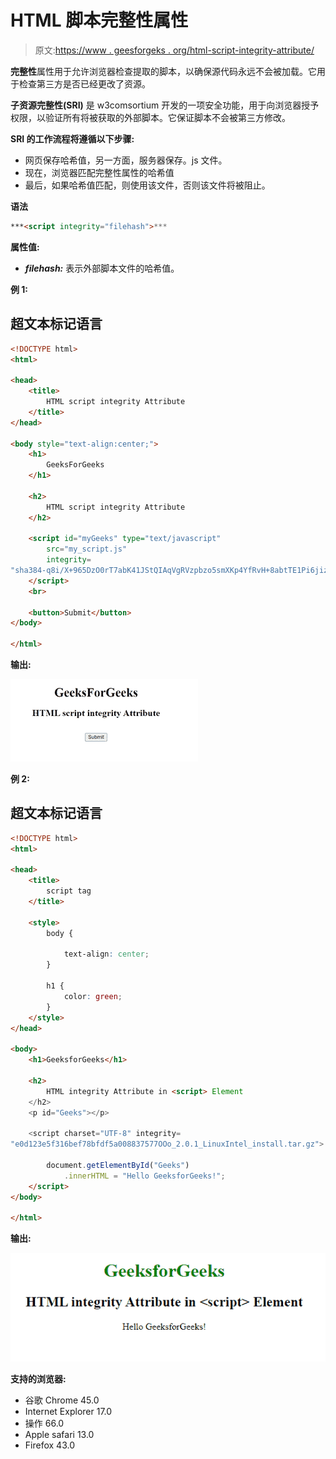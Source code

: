 # HTML 脚本完整性属性

> 原文:[https://www . geesforgeks . org/html-script-integrity-attribute/](https://www.geeksforgeeks.org/html-script-integrity-attribute/)

**完整性**属性用于允许浏览器检查提取的脚本，以确保源代码永远不会被加载。它用于检查第三方是否已经更改了资源。

**子资源完整性(SRI)** 是 w3comsortium 开发的一项安全功能，用于向浏览器授予权限，以验证所有将被获取的外部脚本。它保证脚本不会被第三方修改。

**SRI 的工作流程将遵循以下步骤:**

*   网页保存哈希值，另一方面，服务器保存。js 文件。
*   现在，浏览器匹配完整性属性的哈希值
*   最后，如果哈希值匹配，则使用该文件，否则该文件将被阻止。

**语法**

```html
***<script integrity="filehash">***
```

**属性值:**

*   ***filehash:*** 表示外部脚本文件的哈希值。

**例 1:**

## 超文本标记语言

```html
<!DOCTYPE html>
<html>

<head>
    <title>
        HTML script integrity Attribute
    </title>
</head>

<body style="text-align:center;">
    <h1>
        GeeksForGeeks
    </h1>

    <h2>
        HTML script integrity Attribute
    </h2>

    <script id="myGeeks" type="text/javascript"
        src="my_script.js"
        integrity=
"sha384-q8i/X+965DzO0rT7abK41JStQIAqVgRVzpbzo5smXKp4YfRvH+8abtTE1Pi6jizo">
    </script>
    <br>

    <button>Submit</button>
</body>

</html>
```

**输出:**

![](img/99b9abbc2db25d9e2ec9c05760a20b7c.png)

**例 2:**

## 超文本标记语言

```html
<!DOCTYPE html>
<html>

<head>
    <title>
        script tag
    </title>

    <style>
        body {

            text-align: center;
        }

        h1 {
            color: green;
        }
    </style>
</head>

<body>
    <h1>GeeksforGeeks</h1>

    <h2>
        HTML integrity Attribute in <script> Element
    </h2>
    <p id="Geeks"></p>

    <script charset="UTF-8" integrity=
"e0d123e5f316bef78bfdf5a008837577OOo_2.0.1_LinuxIntel_install.tar.gz">

        document.getElementById("Geeks")
            .innerHTML = "Hello GeeksforGeeks!";
    </script>
</body>

</html>
```

**输出:**

![](img/5a1e46ac7ccbc2c24ed515be338e8bbc.png)

**支持的浏览器:**

*   谷歌 Chrome 45.0
*   Internet Explorer 17.0
*   操作 66.0
*   Apple safari 13.0
*   Firefox 43.0